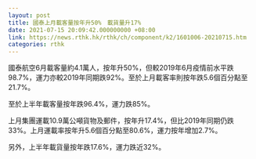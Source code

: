 ```yaml
---
layout: post
title: 國泰上月載客量按年升50%　載貨量升17%
date: 2021-07-15 20:09:42.000000000 +08:00
link: https://news.rthk.hk/rthk/ch/component/k2/1601006-20210715.htm
categories: rthk
---
```


國泰航空6月載客量約4.1萬人，按年升50%，但較2019年6月疫情前水平跌98.7%，運力亦較2019年同期跌92%。至於上月載客率則按年跌5.6個百分點至21.7%。

至於上半年載客量按年跌96.4%，運力跌85%。

上月集團運載10.9萬公噸貨物及郵件，按年升17.4%，但比2019年同期仍跌33%。上月運載率按年升5.6個百分點至80.6%，運力按年增加2.7%。

另外，上半年載貨量按年跌17.6%，運力跌近32%。

